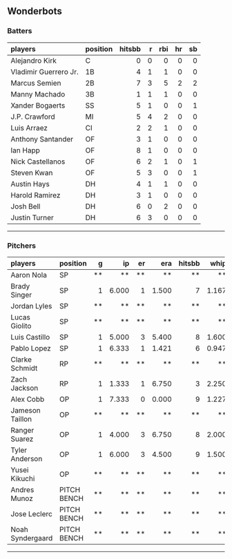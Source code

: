 ## Wonderbots

### Batters

 
|players               |position | hitsbb|  r| rbi| hr| sb| 
|:---------------------|:--------|------:|--:|---:|--:|--:| 
|Alejandro Kirk        |C        |      0|  0|   0|  0|  0| 
|Vladimir Guerrero Jr. |1B       |      4|  1|   1|  0|  0| 
|Marcus Semien         |2B       |      7|  3|   5|  2|  2| 
|Manny Machado         |3B       |      1|  1|   1|  0|  0| 
|Xander Bogaerts       |SS       |      5|  1|   0|  0|  1| 
|J.P. Crawford         |MI       |      5|  4|   2|  0|  0| 
|Luis Arraez           |CI       |      2|  2|   1|  0|  0| 
|Anthony Santander     |OF       |      3|  1|   0|  0|  0| 
|Ian Happ              |OF       |      8|  1|   0|  0|  0| 
|Nick Castellanos      |OF       |      6|  2|   1|  0|  1| 
|Steven Kwan           |OF       |      5|  3|   0|  0|  1| 
|Austin Hays           |DH       |      4|  1|   1|  0|  0| 
|Harold Ramirez        |DH       |      3|  1|   0|  0|  0| 
|Josh Bell             |DH       |      6|  0|   2|  0|  0| 
|Justin Turner         |DH       |      6|  3|   0|  0|  0| 


* * *

### Pitchers

 
|players          |position    |  g|    ip| er|   era| hitsbb|  whip| so|  w| sv| 
|:----------------|:-----------|--:|-----:|--:|-----:|------:|-----:|--:|--:|--:| 
|Aaron Nola       |SP          | **|    **| **|    **|     **|    **| **| **| **| 
|Brady Singer     |SP          |  1| 6.000|  1| 1.500|      7| 1.167|  4|  0|  0| 
|Jordan Lyles     |SP          | **|    **| **|    **|     **|    **| **| **| **| 
|Lucas Giolito    |SP          | **|    **| **|    **|     **|    **| **| **| **| 
|Luis Castillo    |SP          |  1| 5.000|  3| 5.400|      8| 1.600|  9|  0|  0| 
|Pablo Lopez      |SP          |  1| 6.333|  1| 1.421|      6| 0.947|  8|  0|  0| 
|Clarke Schmidt   |RP          | **|    **| **|    **|     **|    **| **| **| **| 
|Zach Jackson     |RP          |  1| 1.333|  1| 6.750|      3| 2.250|  2|  0|  0| 
|Alex Cobb        |OP          |  1| 7.333|  0| 0.000|      9| 1.227|  3|  1|  0| 
|Jameson Taillon  |OP          | **|    **| **|    **|     **|    **| **| **| **| 
|Ranger Suarez    |OP          |  1| 4.000|  3| 6.750|      8| 2.000|  4|  0|  0| 
|Tyler Anderson   |OP          |  1| 6.000|  3| 4.500|      9| 1.500|  1|  0|  0| 
|Yusei Kikuchi    |OP          | **|    **| **|    **|     **|    **| **| **| **| 
|Andres Munoz     |PITCH BENCH | **|    **| **|    **|     **|    **| **| **| **| 
|Jose Leclerc     |PITCH BENCH | **|    **| **|    **|     **|    **| **| **| **| 
|Noah Syndergaard |PITCH BENCH | **|    **| **|    **|     **|    **| **| **| **| 


* * *


